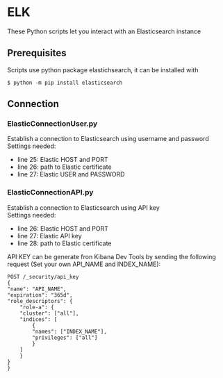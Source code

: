 # ELK

These Python scripts let you interact with an Elasticsearch instance  

## Prerequisites
Scripts use python package elastichsearch, it can be installed with  
```
$ python -m pip install elasticsearch
```

## Connection
### ElasticConnectionUser.py
Establish a connection to Elasticsearch using username and password  
Settings needed:  
* line 25: Elastic HOST and PORT  
* line 26: path to Elastic certificate  
* line 27: Elastic USER and PASSWORD  

### ElasticConnectionAPI.py
Establish a connection to Elasticsearch using API key  
Settings needed:  
* line 26: Elastic HOST and PORT  
* line 27: Elastic API key  
* line 28: path to Elastic certificate  

API KEY can be generate fron Kibana Dev Tools by sending the following request (Set your own API_NAME and INDEX_NAME):  
```
POST /_security/api_key
{
"name": "API_NAME",
"expiration": "365d",   
"role_descriptors": { 
    "role-a": {
    "cluster": ["all"],
    "indices": [
        {
        "names": ["INDEX_NAME"],
        "privileges": ["all"]
        }
    ]
    }
}
}
```